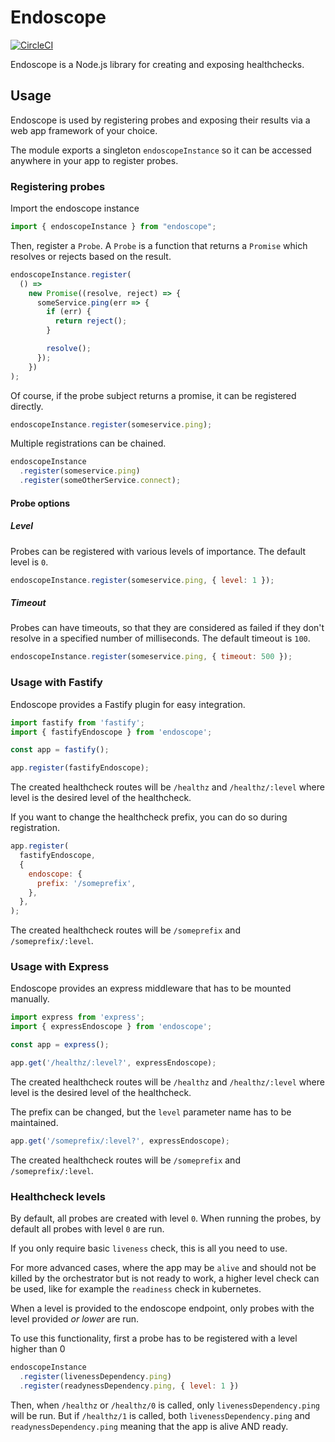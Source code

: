 # Endoscope

[![CircleCI](https://circleci.com/gh/witq/endoscope.svg?style=svg)](https://circleci.com/gh/witq/endoscope)

Endoscope is a Node.js library for creating and exposing healthchecks.

## Usage

Endoscope is used by registering probes and exposing their results via a web app framework of your choice.

The module exports a singleton `endoscopeInstance` so it can be accessed anywhere in your app to register probes.

### Registering probes

Import the endoscope instance

```javascript
import { endoscopeInstance } from "endoscope";
```

Then, register a `Probe`. A `Probe` is a function that returns a `Promise` which resolves or rejects based on the result.

```javascript
endoscopeInstance.register(
  () =>
    new Promise((resolve, reject) => {
      someService.ping(err => {
        if (err) {
          return reject();
        }

        resolve();
      });
    })
);
```

Of course, if the probe subject returns a promise, it can be registered directly.

```javascript
endoscopeInstance.register(someservice.ping);
```

Multiple registrations can be chained.

```javascript
endoscopeInstance
  .register(someservice.ping)
  .register(someOtherService.connect);
```

#### Probe options

##### Level

Probes can be registered with various levels of importance. The default level is `0`.

```javascript
endoscopeInstance.register(someservice.ping, { level: 1 });
```

##### Timeout

Probes can have timeouts, so that they are considered as failed if they don't resolve in a specified number of milliseconds. The default timeout is `100`.

```javascript
endoscopeInstance.register(someservice.ping, { timeout: 500 });
```

### Usage with Fastify

Endoscope provides a Fastify plugin for easy integration.

```javascript
import fastify from 'fastify';
import { fastifyEndoscope } from 'endoscope';

const app = fastify();

app.register(fastifyEndoscope);
```

The created healthcheck routes will be `/healthz` and `/healthz/:level` where level is the desired level of the healthcheck.

If you want to change the healthcheck prefix, you can do so during registration.

```javascript
app.register(
  fastifyEndoscope,
  {
    endoscope: {
      prefix: '/someprefix',
    },
  },
);
```

The created healthcheck routes will be `/someprefix` and `/someprefix/:level`.

### Usage with Express

Endoscope provides an express middleware that has to be mounted manually.

```javascript
import express from 'express';
import { expressEndoscope } from 'endoscope';

const app = express();

app.get('/healthz/:level?', expressEndoscope);
```

The created healthcheck routes will be `/healthz` and `/healthz/:level` where level is the desired level of the healthcheck.

The prefix can be changed, but the `level` parameter name has to be maintained.

```javascript
app.get('/someprefix/:level?', expressEndoscope);
```

The created healthcheck routes will be `/someprefix` and `/someprefix/:level`.

### Healthcheck levels

By default, all probes are created with level `0`. When running the probes, by default all probes with level `0` are run.

If you only require basic `liveness` check, this is all you need to use.

For more advanced cases, where the app may be `alive` and should not be killed by the orchestrator but is not ready to work, a higher level check can be used, like for example the `readiness` check in kubernetes.

When a level is provided to the endoscope endpoint, only probes with the level provided _or lower_ are run.

To use this functionality, first a probe has to be registered with a level higher than 0

```javascript
endoscopeInstance
  .register(livenessDependency.ping)
  .register(readynessDependency.ping, { level: 1 })
```

Then, when `/healthz` or `/healthz/0` is called, only `livenessDependency.ping` will be run. But if `/healthz/1` is called, both `livenessDependency.ping` and `readynessDependency.ping` meaning that the app is alive AND ready.
